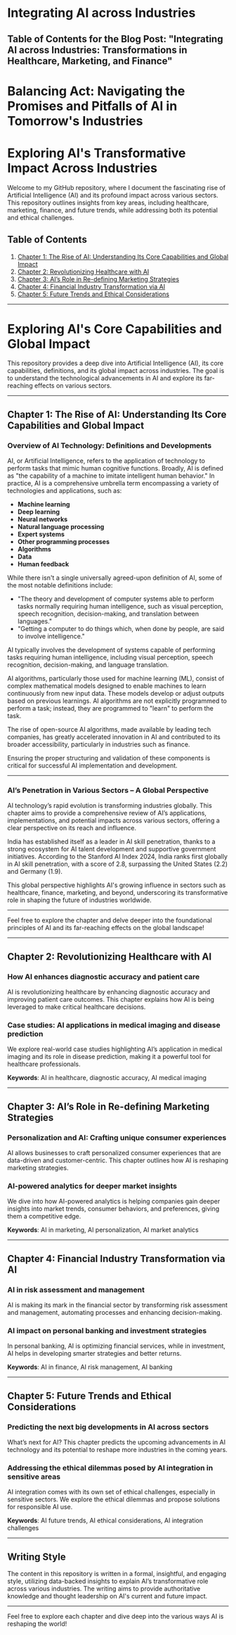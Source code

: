 # Integrating AI across Industries
## Table of Contents for the Blog Post: "Integrating AI across Industries: Transformations in Healthcare, Marketing, and Finance"
# Balancing Act: Navigating the Promises and Pitfalls of AI in Tomorrow's Industries
# Exploring AI's Transformative Impact Across Industries

Welcome to my GitHub repository, where I document the fascinating rise of Artificial Intelligence (AI) and its profound impact across various sectors. This repository outlines insights from key areas, including healthcare, marketing, finance, and future trends, while addressing both its potential and ethical challenges.

## Table of Contents
1. [Chapter 1: The Rise of AI: Understanding Its Core Capabilities and Global Impact](#chapter-1-the-rise-of-ai-understanding-its-core-capabilities-and-global-impact)
2. [Chapter 2: Revolutionizing Healthcare with AI](#chapter-2-revolutionizing-healthcare-with-ai)
3. [Chapter 3: AI’s Role in Re-defining Marketing Strategies](#chapter-3-ais-role-in-re-defining-marketing-strategies)
4. [Chapter 4: Financial Industry Transformation via AI](#chapter-4-financial-industry-transformation-via-ai)
5. [Chapter 5: Future Trends and Ethical Considerations](#chapter-5-future-trends-and-ethical-considerations)

---

# Exploring AI's Core Capabilities and Global Impact

This repository provides a deep dive into Artificial Intelligence (AI), its core capabilities, definitions, and its global impact across industries. The goal is to understand the technological advancements in AI and explore its far-reaching effects on various sectors.

---

## Chapter 1: The Rise of AI: Understanding Its Core Capabilities and Global Impact

### Overview of AI Technology: Definitions and Developments

AI, or Artificial Intelligence, refers to the application of technology to perform tasks that mimic human cognitive functions. Broadly, AI is defined as "the capability of a machine to imitate intelligent human behavior." In practice, AI is a comprehensive umbrella term encompassing a variety of technologies and applications, such as:

- **Machine learning**
- **Deep learning**
- **Neural networks**
- **Natural language processing**
- **Expert systems**
- **Other programming processes**
- **Algorithms**
- **Data**
- **Human feedback**

While there isn't a single universally agreed-upon definition of AI, some of the most notable definitions include:

- "The theory and development of computer systems able to perform tasks normally requiring human intelligence, such as visual perception, speech recognition, decision-making, and translation between languages."
- "Getting a computer to do things which, when done by people, are said to involve intelligence."

AI typically involves the development of systems capable of performing tasks requiring human intelligence, including visual perception, speech recognition, decision-making, and language translation.

AI algorithms, particularly those used for machine learning (ML), consist of complex mathematical models designed to enable machines to learn continuously from new input data. These models develop or adjust outputs based on previous learnings. AI algorithms are not explicitly programmed to perform a task; instead, they are programmed to "learn" to perform the task.

The rise of open-source AI algorithms, made available by leading tech companies, has greatly accelerated innovation in AI and contributed to its broader accessibility, particularly in industries such as finance.

Ensuring the proper structuring and validation of these components is critical for successful AI implementation and development.

---

### AI’s Penetration in Various Sectors – A Global Perspective

AI technology’s rapid evolution is transforming industries globally. This chapter aims to provide a comprehensive review of AI’s applications, implementations, and potential impacts across various sectors, offering a clear perspective on its reach and influence.

India has established itself as a leader in AI skill penetration, thanks to a strong ecosystem for AI talent development and supportive government initiatives. According to the Stanford AI Index 2024, India ranks first globally in AI skill penetration, with a score of 2.8, surpassing the United States (2.2) and Germany (1.9).

This global perspective highlights AI's growing influence in sectors such as healthcare, finance, marketing, and beyond, underscoring its transformative role in shaping the future of industries worldwide.

---

Feel free to explore the chapter and delve deeper into the foundational principles of AI and its far-reaching effects on the global landscape!

---

## Chapter 2: Revolutionizing Healthcare with AI

### How AI enhances diagnostic accuracy and patient care
AI is revolutionizing healthcare by enhancing diagnostic accuracy and improving patient care outcomes. This chapter explains how AI is being leveraged to make critical healthcare decisions.

### Case studies: AI applications in medical imaging and disease prediction
We explore real-world case studies highlighting AI’s application in medical imaging and its role in disease prediction, making it a powerful tool for healthcare professionals.

**Keywords**: AI in healthcare, diagnostic accuracy, AI medical imaging

---

## Chapter 3: AI’s Role in Re-defining Marketing Strategies

### Personalization and AI: Crafting unique consumer experiences
AI allows businesses to craft personalized consumer experiences that are data-driven and customer-centric. This chapter outlines how AI is reshaping marketing strategies.

### AI-powered analytics for deeper market insights
We dive into how AI-powered analytics is helping companies gain deeper insights into market trends, consumer behaviors, and preferences, giving them a competitive edge.

**Keywords**: AI in marketing, AI personalization, AI market analytics

---

## Chapter 4: Financial Industry Transformation via AI

### AI in risk assessment and management
AI is making its mark in the financial sector by transforming risk assessment and management, automating processes and enhancing decision-making.

### AI impact on personal banking and investment strategies
In personal banking, AI is optimizing financial services, while in investment, AI helps in developing smarter strategies and better returns.

**Keywords**: AI in finance, AI risk management, AI banking

---

## Chapter 5: Future Trends and Ethical Considerations

### Predicting the next big developments in AI across sectors
What’s next for AI? This chapter predicts the upcoming advancements in AI technology and its potential to reshape more industries in the coming years.

### Addressing the ethical dilemmas posed by AI integration in sensitive areas
AI integration comes with its own set of ethical challenges, especially in sensitive sectors. We explore the ethical dilemmas and propose solutions for responsible AI use.

**Keywords**: AI future trends, AI ethical considerations, AI integration challenges

---

## Writing Style

The content in this repository is written in a formal, insightful, and engaging style, utilizing data-backed insights to explain AI’s transformative role across various industries. The writing aims to provide authoritative knowledge and thought leadership on AI's current and future impact.

---

Feel free to explore each chapter and dive deep into the various ways AI is reshaping the world!
